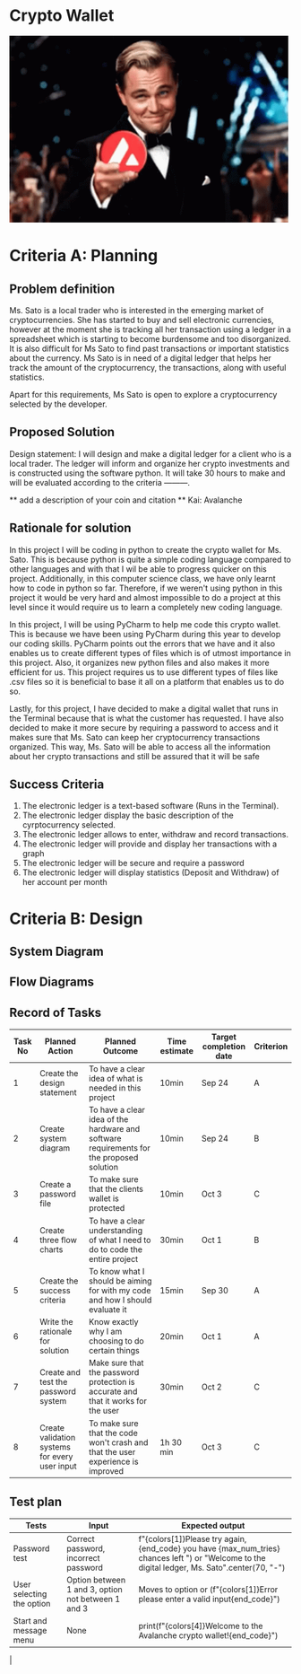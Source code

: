 # Crypto Wallet

![Gif](https://github.com/KaiFig/unit-1/blob/main/Projects/Project_1/avalanche-avax.gif)
# Criteria A: Planning

## Problem definition

Ms. Sato is a local trader who is interested in the emerging market of cryptocurrencies. She has started to buy and sell electronic currencies, however at the moment she is tracking all her transaction using a ledger in a spreadsheet which is starting to become burdensome and too disorganized. It is also difficult for Ms Sato to find past transactions or important statistics about the currency. Ms Sato is in need of a digital ledger that helps her track the amount of the cryptocurrency, the transactions, along with useful statistics. 

Apart for this requirements, Ms Sato is open to explore a cryptocurrency selected by the developer.

## Proposed Solution

Design statement:
I will design and make a digital ledger for a client who is a local trader. The ledger  will inform and organize her crypto investments and is constructed using the software python. It will take 30 hours to make and will be evaluated according to the criteria ———.

** add a description of your coin and citation **
Kai: Avalanche 

## Rationale for solution

  In this project I will be coding in python to create the crypto wallet for Ms. Sato. This is because python is quite a simple coding language compared to other languages and with that I wil be able to progress quicker on this project. Additionally, in this computer science class, we have only learnt how to code in python so far. Therefore, if we weren't using python in this project it would be very hard and almost impossible to do a project at this level since it would require us to learn a completely new coding language. 
  
  In this project, I will be using PyCharm to help me code this crypto wallet. This is because we have been using PyCharm during this year to develop our coding skills. PyCharm points out the errors that we have and it also enables us to create different types of files which is of utmost importance in this project. Also, it organizes new python files and also makes it more efficient for us. This project requires us to use different types of files like .csv files so it is beneficial to base it all on a platform that enables us to do so. 
  
  Lastly, for this project, I have decided to make a digital wallet that runs in the Terminal because that is what the customer has requested. I have also decided to make it more secure by requiring a password to access and it makes sure that Ms. Sato can keep her cryptocurrency transactions organized. This way, Ms. Sato will be able to access all the information about her crypto transactions and still be assured that it will be safe 

## Success Criteria
1. The electronic ledger is a text-based software (Runs in the Terminal).
2. The electronic ledger display the basic description of the cyrptocurrency selected.
3. The electronic ledger allows to enter, withdraw and record transactions.
4. The electronic ledger will provide and display her transactions with a graph
5. The electronic ledger will be secure and require a password
6. The electronic ledger will display statistics (Deposit and Withdraw) of her account per month


# Criteria B: Design

## System Diagram

## Flow Diagrams


## Record of Tasks
| Task No | Planned Action                                                | Planned Outcome                                                                                                 | Time estimate | Target completion date | Criterion |
|---------|---------------------------------------------------------------|-----------------------------------------------------------------------------------------------------------------|---------------|------------------------|-----------|
| 1       | Create the design statement                                   | To have a clear idea of what is needed in this project                                                          | 10min         | Sep 24                 | A         |
| 2       | Create system diagram                                         | To have a clear idea of the hardware and software requirements for the proposed solution                        | 10min         | Sep 24                 | B         |
| 3       | Create a password file                                        | To make sure that the clients wallet is protected                                                                | 10min         | Oct 3                  | C         |
| 4       | Create three flow charts                                    | To have a clear understanding of what I need to do to code the entire project                                      | 30min         | Oct 1                  | B         |
| 5       | Create the success criteria                                 | To know what I should be aiming for with my code and how I should evaluate it                                      | 15min         | Sep 30                 | A         |
| 6       | Write the rationale for solution                            | Know exactly why I am choosing to do certain things                                                                | 20min         | Oct 1                  | A         |
| 7       | Create and test the password system                         | Make sure that the password protection is accurate and that it works for the user                                  | 30min         | Oct 2                  | C         |
| 8       | Create validation systems for every user input              | To make sure that the code won't crash and that the user experience is improved                                    | 1h 30 min     | Oct 3                  | C         |

## Test plan
| Tests | Input                                                         | Expected output
|-------|----------------------------------------------------------------------------------------|----------------------------------------------------------------------------------------------
|Password test| Correct password, incorrect password                     | f"{colors[1]}Please try again,{end_code} you have {max_num_tries} chances left ") or "Welcome to the digital ledger, Ms. Sato".center(70, "-")
|User selecting the option | Option between 1 and 3, option not between 1 and 3| Moves to option or (f"{colors[1]}Error please enter a valid input{end_code}")
|Start and message menu | None | print(f"{colors[4]}Welcome to the Avalanche crypto wallet!{end_code}")
| 
